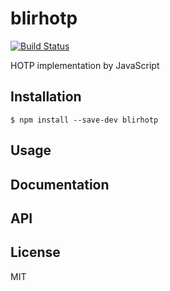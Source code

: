 # blirhotp

[![Build Status](https://secure.travis-ci.org/yiida/blirhotp.png?branch=master)](http://travis-ci.org/yiida/blirhotp)

HOTP implementation by JavaScript

## Installation

```
$ npm install --save-dev blirhotp
```

## Usage

## Documentation

## API

## License

MIT

